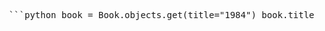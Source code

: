<pre> ```python book = Book.objects.get(title="1984") book.title = "Nineteen Eighty-Four" book.save() book.title # 'Nineteen Eighty-Four' ``` </pre>